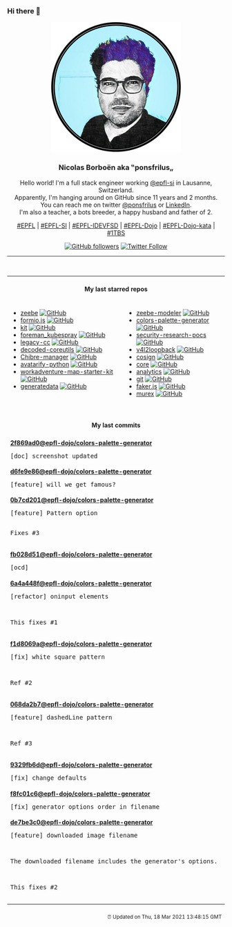 ### Hi there 👋

<p align="center">
  <!-- use https://avatars.githubusercontent.com/u/176002?v=4 for your default github picture -->
  <img src="https://raw.githubusercontent.com/ponsfrilus/ponsfrilus/master/img/ponsfrilus.png" title="Nicolas Borboën aka ‟ponsfrilus„" alt="Nicolas Borboën aka ‟ponsfrilus„" />
  <h3 align="center">
    Nicolas Borboën aka ‟ponsfrilus„
  </h3>
  <p align="center">
    Hello world! I'm a full stack engineer working <a href="https://github.com/epfl-si">@epfl-si</a> in Lausanne, Switzerland.
    <br />Apparently, I'm hanging around on GitHub since 11 years and 2 months.
    <br />You can reach me on twitter <a href="https://twitter.com/ponsfrilus">@ponsfrilus</a> or <a href="http://linkedin.com/in/nicolasborboen">LinkedIn</a>.
    <br />I'm also a teacher, a bots breeder, a happy husband and father of 2.
  </p>
  <p align="center">
    <a href="https://www.epfl.ch">#EPFL</a> | 
    <a href="https://github.com/epfl-si/">#EPFL-SI</a> | 
    <a href="https://github.com/epfl-idevfsd">#EPFL-IDEVFSD</a> | 
    <a href="https://github.com/topics/epfl-dojo">#EPFL-Dojo</a> | 
    <a href="https://github.com/topics/epfl-dojo-kata">#EPFL-Dojo-kata</a> | 
    <a href="https://en.wikipedia.org/wiki/Indentation_style#Variant:_1TBS_(OTBS)">#1TBS</a>
  </p>
  <p align="center">
    <a href="https://github.com/ponsfrilus"><img alt="GitHub followers" src="https://img.shields.io/github/followers/ponsfrilus?label=Follow%20me%20on%20github&style=social"></a>
    <a href="https://twitter.com/ponsfrilus"><img alt="Twitter Follow" src="https://img.shields.io/twitter/follow/ponsfrilus?label=follow%20me%20on%20twitter&style=social"></a>
  </p>
  </p><hr><table align="center">
<tr>
<td colspan="2" align="center"><h4>My last starred repos</h4></td>
</tr>
<tr>
<td valign="top">
<ul>
<li>
<a href="https://github.com/camunda-cloud/zeebe" title="Distributed Workflow Engine for Microservices Orchestration" target="_blank">zeebe</a>&nbsp;<a href="https://github.com/camunda-cloud/zeebe" title="Distributed Workflow Engine for Microservices Orchestration" target="_blank"><img src="https://img.shields.io/github/stars/camunda-cloud/zeebe?style=social" alt="GitHub"></a>
</li>
<li>
<a href="https://github.com/formio/formio.js" title="JavaScript powered Forms with JSON Form Builder" target="_blank">formio.js</a>&nbsp;<a href="https://github.com/formio/formio.js" title="JavaScript powered Forms with JSON Form Builder" target="_blank"><img src="https://img.shields.io/github/stars/formio/formio.js?style=social" alt="GitHub"></a>
</li>
<li>
<a href="https://github.com/sveltejs/kit" title="A monorepo for SvelteKit and friends" target="_blank">kit</a>&nbsp;<a href="https://github.com/sveltejs/kit" title="A monorepo for SvelteKit and friends" target="_blank"><img src="https://img.shields.io/github/stars/sveltejs/kit?style=social" alt="GitHub"></a>
</li>
<li>
<a href="https://github.com/epfl-si/foreman_kubespray" title="Kubespray plugin for Foreman 2.3.2+" target="_blank">foreman_kubespray</a>&nbsp;<a href="https://github.com/epfl-si/foreman_kubespray" title="Kubespray plugin for Foreman 2.3.2+" target="_blank"><img src="https://img.shields.io/github/stars/epfl-si/foreman_kubespray?style=social" alt="GitHub"></a>
</li>
<li>
<a href="https://github.com/mortdeus/legacy-cc" title="The earliest versions of the very first c compiler known to exist in the wild written by the late legend himself dmr. " target="_blank">legacy-cc</a>&nbsp;<a href="https://github.com/mortdeus/legacy-cc" title="The earliest versions of the very first c compiler known to exist in the wild written by the late legend himself dmr. " target="_blank"><img src="https://img.shields.io/github/stars/mortdeus/legacy-cc?style=social" alt="GitHub"></a>
</li>
<li>
<a href="https://github.com/MaiZure/decoded-coreutils" title="null" target="_blank">decoded-coreutils</a>&nbsp;<a href="https://github.com/MaiZure/decoded-coreutils" title="null" target="_blank"><img src="https://img.shields.io/github/stars/MaiZure/decoded-coreutils?style=social" alt="GitHub"></a>
</li>
<li>
<a href="https://github.com/nours33/Chibre-manager" title="null" target="_blank">Chibre-manager</a>&nbsp;<a href="https://github.com/nours33/Chibre-manager" title="null" target="_blank"><img src="https://img.shields.io/github/stars/nours33/Chibre-manager?style=social" alt="GitHub"></a>
</li>
<li>
<a href="https://github.com/alievk/avatarify-python" title="Avatars for Zoom, Skype and other video-conferencing apps." target="_blank">avatarify-python</a>&nbsp;<a href="https://github.com/alievk/avatarify-python" title="Avatars for Zoom, Skype and other video-conferencing apps." target="_blank"><img src="https://img.shields.io/github/stars/alievk/avatarify-python?style=social" alt="GitHub"></a>
</li>
<li>
<a href="https://github.com/thecodingmachine/workadventure-map-starter-kit" title="A starter kit to help you get started developing your own maps for Workadventu.re" target="_blank">workadventure-map-starter-kit</a>&nbsp;<a href="https://github.com/thecodingmachine/workadventure-map-starter-kit" title="A starter kit to help you get started developing your own maps for Workadventu.re" target="_blank"><img src="https://img.shields.io/github/stars/thecodingmachine/workadventure-map-starter-kit?style=social" alt="GitHub"></a>
</li>
<li>
<a href="https://github.com/benkeen/generatedata" title="Random data generator." target="_blank">generatedata</a>&nbsp;<a href="https://github.com/benkeen/generatedata" title="Random data generator." target="_blank"><img src="https://img.shields.io/github/stars/benkeen/generatedata?style=social" alt="GitHub"></a>
</li>
</ul>
<img width="450" height="1" /></td>
<td valign="top">
<ul>
<li>
<a href="https://github.com/zeebe-io/zeebe-modeler" title="Desktop Application for modeling Zeebe Workflows with BPMN" target="_blank">zeebe-modeler</a>&nbsp;<a href="https://github.com/zeebe-io/zeebe-modeler" title="Desktop Application for modeling Zeebe Workflows with BPMN" target="_blank"><img src="https://img.shields.io/github/stars/zeebe-io/zeebe-modeler?style=social" alt="GitHub"></a>
</li>
<li>
<a href="https://github.com/epfl-dojo/colors-palette-generator" title="A colors palette generator made with HTML5 canvas" target="_blank">colors-palette-generator</a>&nbsp;<a href="https://github.com/epfl-dojo/colors-palette-generator" title="A colors palette generator made with HTML5 canvas" target="_blank"><img src="https://img.shields.io/github/stars/epfl-dojo/colors-palette-generator?style=social" alt="GitHub"></a>
</li>
<li>
<a href="https://github.com/google/security-research-pocs" title="Proof-of-concept codes created as part of security research done by Google Security Team." target="_blank">security-research-pocs</a>&nbsp;<a href="https://github.com/google/security-research-pocs" title="Proof-of-concept codes created as part of security research done by Google Security Team." target="_blank"><img src="https://img.shields.io/github/stars/google/security-research-pocs?style=social" alt="GitHub"></a>
</li>
<li>
<a href="https://github.com/umlaeute/v4l2loopback" title="v4l2-loopback device " target="_blank">v4l2loopback</a>&nbsp;<a href="https://github.com/umlaeute/v4l2loopback" title="v4l2-loopback device " target="_blank"><img src="https://img.shields.io/github/stars/umlaeute/v4l2loopback?style=social" alt="GitHub"></a>
</li>
<li>
<a href="https://github.com/sigstore/cosign" title="Container Signing" target="_blank">cosign</a>&nbsp;<a href="https://github.com/sigstore/cosign" title="Container Signing" target="_blank"><img src="https://img.shields.io/github/stars/sigstore/cosign?style=social" alt="GitHub"></a>
</li>
<li>
<a href="https://github.com/home-assistant/core" title=":house_with_garden: Open source home automation that puts local control and privacy first" target="_blank">core</a>&nbsp;<a href="https://github.com/home-assistant/core" title=":house_with_garden: Open source home automation that puts local control and privacy first" target="_blank"><img src="https://img.shields.io/github/stars/home-assistant/core?style=social" alt="GitHub"></a>
</li>
<li>
<a href="https://github.com/plausible/analytics" title="Simple, open-source, lightweight (< 1 KB) and privacy-friendly web analytics alternative to Google Analytics." target="_blank">analytics</a>&nbsp;<a href="https://github.com/plausible/analytics" title="Simple, open-source, lightweight (< 1 KB) and privacy-friendly web analytics alternative to Google Analytics." target="_blank"><img src="https://img.shields.io/github/stars/plausible/analytics?style=social" alt="GitHub"></a>
</li>
<li>
<a href="https://github.com/git/git" title="Git Source Code Mirror - This is a publish-only repository and all pull requests are ignored. Please follow Documentation/SubmittingPatches procedure for any of your improvements." target="_blank">git</a>&nbsp;<a href="https://github.com/git/git" title="Git Source Code Mirror - This is a publish-only repository and all pull requests are ignored. Please follow Documentation/SubmittingPatches procedure for any of your improvements." target="_blank"><img src="https://img.shields.io/github/stars/git/git?style=social" alt="GitHub"></a>
</li>
<li>
<a href="https://github.com/Marak/faker.js" title="generate massive amounts of realistic fake data in Node.js and the browser" target="_blank">faker.js</a>&nbsp;<a href="https://github.com/Marak/faker.js" title="generate massive amounts of realistic fake data in Node.js and the browser" target="_blank"><img src="https://img.shields.io/github/stars/Marak/faker.js?style=social" alt="GitHub"></a>
</li>
<li>
<a href="https://github.com/lmorg/murex" title="Bash-like $SHELL designed for greater commandline productivity and safer shell scripts" target="_blank">murex</a>&nbsp;<a href="https://github.com/lmorg/murex" title="Bash-like $SHELL designed for greater commandline productivity and safer shell scripts" target="_blank"><img src="https://img.shields.io/github/stars/lmorg/murex?style=social" alt="GitHub"></a>
</li>
</ul>
<img width="450" height="1" /></td>
</tr>
<tr>
<td colspan="2" align="center"><h4>My last commits</h4></td>
</tr>
<tr>
        <td colspan="2">
          <div><strong><a href="https://api.github.com/repos/epfl-dojo/colors-palette-generator/commits/2f869ad0e5bf433b2587f760639fd73113a55983" title="2021-03-17T23:24:03.000+01:00" target="_blank">2f869ad0</a><a href="https://github.com/epfl-dojo">@epfl-dojo</a><a href="https://github.com/epfl-dojo/colors-palette-generator" title="A colors palette generator made with HTML5 canvas">/colors-palette-generator</a></strong></div>
          <pre>[doc] screenshot updated</pre>
        </td>
        </tr><tr>
        <td colspan="2">
          <div><strong><a href="https://api.github.com/repos/epfl-dojo/colors-palette-generator/commits/d6fe9e86fb4dcccedb51c602be1b924c7a281562" title="2021-03-17T23:23:49.000+01:00" target="_blank">d6fe9e86</a><a href="https://github.com/epfl-dojo">@epfl-dojo</a><a href="https://github.com/epfl-dojo/colors-palette-generator" title="A colors palette generator made with HTML5 canvas">/colors-palette-generator</a></strong></div>
          <pre>[feature] will we get famous?</pre>
        </td>
        </tr><tr>
        <td colspan="2">
          <div><strong><a href="https://api.github.com/repos/epfl-dojo/colors-palette-generator/commits/0b7cd2019c4673c62a2bbb921b9ba29b0ad7aa9b" title="2021-03-17T23:23:31.000+01:00" target="_blank">0b7cd201</a><a href="https://github.com/epfl-dojo">@epfl-dojo</a><a href="https://github.com/epfl-dojo/colors-palette-generator" title="A colors palette generator made with HTML5 canvas">/colors-palette-generator</a></strong></div>
          <pre>[feature] Pattern option

Fixes #3</pre>
        </td>
        </tr><tr>
        <td colspan="2">
          <div><strong><a href="https://api.github.com/repos/epfl-dojo/colors-palette-generator/commits/fb028d512b4858c672b8f281f47c1c7afe2da5d0" title="2021-03-17T23:22:49.000+01:00" target="_blank">fb028d51</a><a href="https://github.com/epfl-dojo">@epfl-dojo</a><a href="https://github.com/epfl-dojo/colors-palette-generator" title="A colors palette generator made with HTML5 canvas">/colors-palette-generator</a></strong></div>
          <pre>[ocd]</pre>
        </td>
        </tr><tr>
        <td colspan="2">
          <div><strong><a href="https://api.github.com/repos/epfl-dojo/colors-palette-generator/commits/6a4a448f17ace912170df79369f4cd18587d0fba" title="2021-03-17T23:01:45.000+01:00" target="_blank">6a4a448f</a><a href="https://github.com/epfl-dojo">@epfl-dojo</a><a href="https://github.com/epfl-dojo/colors-palette-generator" title="A colors palette generator made with HTML5 canvas">/colors-palette-generator</a></strong></div>
          <pre>[refactor] oninput elements

This fixes #1</pre>
        </td>
        </tr><tr>
        <td colspan="2">
          <div><strong><a href="https://api.github.com/repos/epfl-dojo/colors-palette-generator/commits/f1d8069a6b4bf24a5291789842cbb26413e8fea9" title="2021-03-17T09:43:15.000+01:00" target="_blank">f1d8069a</a><a href="https://github.com/epfl-dojo">@epfl-dojo</a><a href="https://github.com/epfl-dojo/colors-palette-generator" title="A colors palette generator made with HTML5 canvas">/colors-palette-generator</a></strong></div>
          <pre>[fix] white square pattern

Ref #2</pre>
        </td>
        </tr><tr>
        <td colspan="2">
          <div><strong><a href="https://api.github.com/repos/epfl-dojo/colors-palette-generator/commits/068da2b721bf7e7a2345b2ba2d6e11b66912c2d4" title="2021-03-17T09:29:57.000+01:00" target="_blank">068da2b7</a><a href="https://github.com/epfl-dojo">@epfl-dojo</a><a href="https://github.com/epfl-dojo/colors-palette-generator" title="A colors palette generator made with HTML5 canvas">/colors-palette-generator</a></strong></div>
          <pre>[feature] dashedLine pattern

Ref #3</pre>
        </td>
        </tr><tr>
        <td colspan="2">
          <div><strong><a href="https://api.github.com/repos/epfl-dojo/colors-palette-generator/commits/9329fb6d3d6f435928c1ea8d03655078764564e9" title="2021-03-17T08:21:39.000+01:00" target="_blank">9329fb6d</a><a href="https://github.com/epfl-dojo">@epfl-dojo</a><a href="https://github.com/epfl-dojo/colors-palette-generator" title="A colors palette generator made with HTML5 canvas">/colors-palette-generator</a></strong></div>
          <pre>[fix] change defaults</pre>
        </td>
        </tr><tr>
        <td colspan="2">
          <div><strong><a href="https://api.github.com/repos/epfl-dojo/colors-palette-generator/commits/f8fc01c6ae578cdbb5dc2fc27fd6893456cf408e" title="2021-03-17T08:16:45.000+01:00" target="_blank">f8fc01c6</a><a href="https://github.com/epfl-dojo">@epfl-dojo</a><a href="https://github.com/epfl-dojo/colors-palette-generator" title="A colors palette generator made with HTML5 canvas">/colors-palette-generator</a></strong></div>
          <pre>[fix] generator options order in filename</pre>
        </td>
        </tr><tr>
        <td colspan="2">
          <div><strong><a href="https://api.github.com/repos/epfl-dojo/colors-palette-generator/commits/de7be3c056c9d3e71590e058bc66b9d8d05005af" title="2021-03-17T08:14:23.000+01:00" target="_blank">de7be3c0</a><a href="https://github.com/epfl-dojo">@epfl-dojo</a><a href="https://github.com/epfl-dojo/colors-palette-generator" title="A colors palette generator made with HTML5 canvas">/colors-palette-generator</a></strong></div>
          <pre>[feature] downloaded image filename

The downloaded filename includes the generator's options.

This fixes #2</pre>
        </td>
        </tr><tfoot>
<tr>
<td colspan="2" align="right">
<img width="900" height="1" />
<small>⏰ Updated on Thu, 18 Mar 2021 13:48:15 GMT</small>
</td>
</tr>
</tfoot>
<br />
</table>
